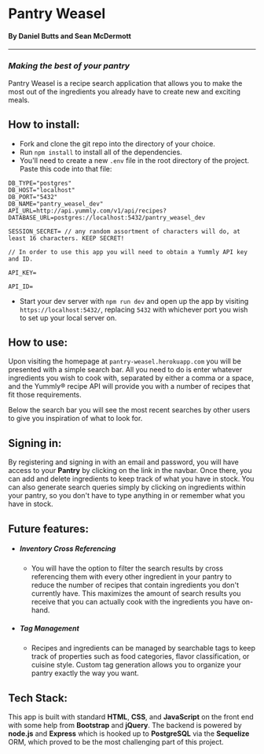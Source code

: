 # Pantry Weasel
#### By Daniel Butts and Sean McDermott
* * *

### *Making the best of your pantry*
Pantry Weasel is a recipe search application that allows you to make the most out of the ingredients you already have to create new and exciting meals.

## How to install:

* Fork and clone the git repo into the directory of your choice.
* Run `npm install` to install all of the dependencies.
* You'll need to create a new `.env` file in the root directory of the project. Paste this code into that file:

```
DB_TYPE="postgres"
DB_HOST="localhost"
DB_PORT="5432"
DB_NAME="pantry_weasel_dev"
API_URL=http://api.yummly.com/v1/api/recipes?
DATABASE_URL=postgres://localhost:5432/pantry_weasel_dev

SESSION_SECRET= // any random assortment of characters will do, at least 16 characters. KEEP SECRET!

// In order to use this app you will need to obtain a Yummly API key and ID.

API_KEY=

API_ID=
```
* Start your dev server with `npm run dev` and open up the app by visiting `https://localhost:5432/`, replacing `5432` with whichever port you wish to set up your local server on.

## How to use:

Upon visiting the homepage at `pantry-weasel.herokuapp.com` you will be presented with a simple search bar. All you need to do is enter whatever ingredients you wish to cook with, separated by either a comma or a space, and the Yummly® recipe API will provide you with a number of recipes that fit those requirements.

Below the search bar you will see the most recent searches by other users to give you inspiration of what to look for.

## Signing in:

By registering and signing in with an email and password, you will have access to your **Pantry** by clicking on the link in the navbar. Once there, you can add and delete ingredients to keep track of what you have in stock. You can also generate search queries simply by clicking on ingredients within your pantry, so you don't have to type anything in or remember what you have in stock.

## Future features:

- ##### Inventory Cross Referencing
  * You will have the option to filter the search results by cross referencing them with every other ingredient in your pantry to reduce the number of recipes that contain ingredients you don't currently have. This maximizes the amount of search results you receive that you can actually cook with the ingredients you have on-hand.

- ##### Tag Management
  * Recipes and ingredients can be managed by searchable tags to keep track of properties such as food categories, flavor classification, or cuisine style. Custom tag generation allows you to organize your pantry exactly the way you want.

## Tech Stack:
  This app is built with standard **HTML**, **CSS**, and **JavaScript** on the front end with some help from **Bootstrap** and **jQuery**. The backend is powered by **node.js** and **Express** which is hooked up to **PostgreSQL** via the **Sequelize** ORM, which proved to be the most challenging part of this project.
